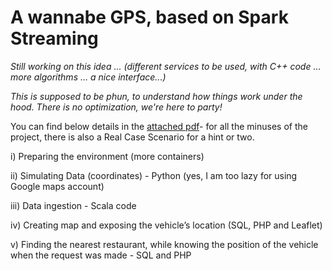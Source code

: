 
# A wannabe GPS, based on Spark Streaming


<i>Still working on this idea ... (different services to be used, with C++ code ... more algorithms ... a nice interface...)</i>

<i>This is supposed to be phun, to understand how things work under the hood. 
  There is no optimization, we're here to party!  </i>




You can find below details in the  [attached pdf](https://github.com/LorenvXn/A-wanna-be-GPS-based-on-Spark-Streaming/blob/master/wild_gps.pdf)- for all the minuses of the project,
there is also a Real Case Scenario for a hint or two.

i)   Preparing the environment (more containers)

ii)  Simulating Data (coordinates) - Python (yes, I am too lazy for using Google maps account)

iii) Data ingestion - Scala code 

iv) Creating map and exposing the vehicle’s  location (SQL, PHP and Leaflet)

v)  Finding the nearest  restaurant, while knowing the position of the vehicle when the request was made - SQL and  PHP
